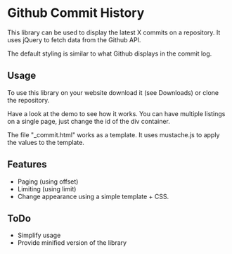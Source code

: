Github Commit History
=====================

This library can be used to display the latest X commits on a repository. It uses jQuery to fetch data from the Github API. 

The default styling is similar to what Github displays in the commit log. 


Usage
-----

To use this library on your website download it (see Downloads) or clone the repository.

Have a look at the demo to see how it works. You can have multiple listings on a single page, just change the id of the div container. 

The file "_commit.html" works as a template. It uses mustache.js to apply the values to the template.


Features
--------

* Paging (using offset)
* Limiting (using limit)
* Change appearance using a simple template + CSS.


ToDo
----

* Simplify usage
* Provide minified version of the library